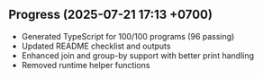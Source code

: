 ## Progress (2025-07-21 17:13 +0700)
- Generated TypeScript for 100/100 programs (96 passing)
- Updated README checklist and outputs
- Enhanced join and group-by support with better print handling
- Removed runtime helper functions
